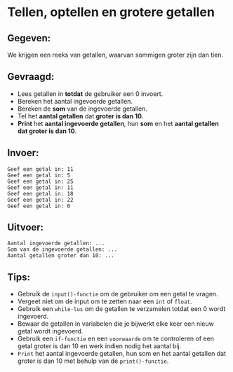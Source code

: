 # Tellen, optellen en grotere getallen

## Gegeven: 
We krijgen een reeks van getallen, waarvan sommigen groter zijn dan tien. 

## Gevraagd: 

* Lees getallen in **totdat** de gebruiker een 0 invoert.
* Bereken het aantal ingevoerde getallen.
* Bereken de **som** van de ingevoerde getallen.
* Tel het **aantal getallen** dat **groter is dan 10.**
* **Print** het **aantal ingevoerde getallen**, hun **som** en het **aantal getallen dat groter is dan 10**.

## Invoer: 
```
Geef een getal in: 11
Geef een getal in: 5
Geef een getal in: 25
Geef een getal in: 11
Geef een getal in: 18
Geef een getal in: 22
Geef een getal in: 0

```

## Uitvoer:
```
Aantal ingevoerde getallen: ...
Som van de ingevoerde getallen: ...
Aantal getallen groter dan 10: ...
```

## Tips: 
* Gebruik de `input()-functie` om de gebruiker om een getal te vragen. 
* Vergeet niet om de input om te zetten naar een `int` of `float`.
* Gebruik een `while-lus` om de getallen te verzamelen totdat een 0 wordt ingevoerd.
* Bewaar de getallen in variabelen die je bijwerkt elke keer een nieuw getal wordt ingevoerd.
* Gebruik een `if-functie` en een `voorwaarde` om te controleren of een getal groter is dan 10 en werk indien nodig het aantal bij.
* `Print` het aantal ingevoerde getallen, hun som en het aantal getallen dat groter is dan 10 met behulp van de `print()-functie`.